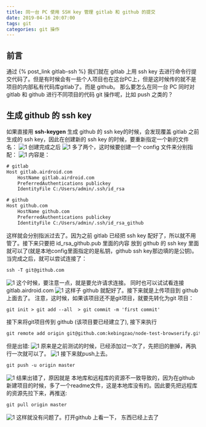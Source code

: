 ```yaml
---
title: 同一台 PC 使用 SSH key 管理 gitlab 和 github 的提交
date: 2019-04-16 20:07:00
tags: git
categories: git 操作
---
```

## 前言
通过 {% post_link gitlab-ssh %} 我们就在 gitlab 上用 ssh key 去进行命令行提交代码了。但是有时候会有一些个人项目也在这台PC上，但是这时候传的就不是项目的内部私有代码库gitlab了。而是 github。
那么要怎么在同一台 PC 同时对 gitlab 和 github 进行不同项目的代码 git 操作呢，比如 push 之类的？
<!--more-->
## 生成 github 的 ssh key
如果直接用 **ssh-keygen** 生成 github 的 ssh key的时候，会发现覆盖 gitlab 之前生成的 ssh key，因此在创建新的 ssh key 的时候，要重新指定一个新的文件名：
![1](1.png)
创建完成之后
![1](2.png)
多了两个，这时候要创建一个 config 文件来分别指配：
![1](3.png)
内容是：
```html
# gitlab
Host gitlab.airdroid.com
    HostName gitlab.airdroid.com
    PreferredAuthentications publickey
    IdentityFile C:/Users/admin/.ssh/id_rsa

# github
Host github.com
    HostName github.com
    PreferredAuthentications publickey
    IdentityFile C:/Users/admin/.ssh/id_rsa_github
```
这样就会分别指派过去了。因为之前 gitlab 已经把 ssh key 配好了，所以就不用管了。接下来只要把 id_rsa_github.pub 里面的内容 放到 github 的 ssh key 里面就可以了(就是本地config里面指定的是私钥，github ssh key那边填的是公钥)。当完成之后，就可以尝试连接了：
```html
ssh -T git@github.com
```
![1](4.png)
这个时候，要注意一点，就是要允许请求连接。 同时也可以试试看连接 gitlab.airdroid.com
![1](5.png)
这样子 github 就配好了。接下来就是上传项目到 github 上面去了。
注意，这时候，如果该项目还不是git项目，就要先转化为git 项目：
```html
git init > git add --all  > git commit -m 'first commit'
```
接下来将git项目传到 github (该项目要已经建立了), 接下来执行 
```html
git remote add origin git@github.com:kebingzao/node-test-browserify.git
```
但是出错:
![1](6.png)
原来是之前测试的时候，已经添加过一次了，先把旧的删掉，再执行一次就可以了。
![1](7.png)
接下来就push上去。
```html
git push -u origin master
```
![1](8.png)
结果出错了，原因就是 本地库和远程库的资源不一致导致的，因为在github新建项目的时候，多了一个readme文件，这是本地库没有的。因此要先把远程库的资源先拉下来，再推送:
```html
git pull origin master
```
![1](9.png)
这样就没有问题了。打开github 上看一下， 东西已经上去了

